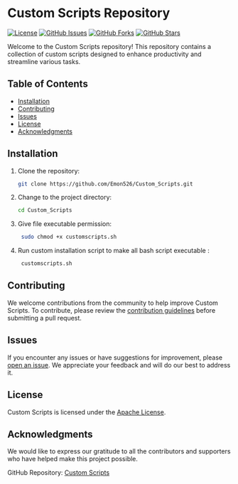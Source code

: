 # Custom Scripts Repository

[![License](https://img.shields.io/badge/license-Apache-blue.svg)](https://github.com/Emon526/Custom_Scripts/blob/master/LICENSE)
[![GitHub Issues](https://img.shields.io/github/issues/Emon526/Custom_Scripts.svg)](https://github.com/Emon526/Custom_Scripts/issues)
[![GitHub Forks](https://img.shields.io/github/forks/Emon526/Custom_Scripts.svg)](https://github.com/Emon526/Custom_Scripts/network)
[![GitHub Stars](https://img.shields.io/github/stars/Emon526/Custom_Scripts.svg)](https://github.com/Emon526/Custom_Scripts/stargazers)

Welcome to the Custom Scripts repository! This repository contains a collection of custom scripts designed to enhance productivity and streamline various tasks.

## Table of Contents

- [Installation](#installation)
- [Contributing](#contributing)
- [Issues](#issues)
- [License](#license)
- [Acknowledgments](#acknowledgments)

## Installation

1. Clone the repository:

   ```bash
   git clone https://github.com/Emon526/Custom_Scripts.git
   ```

2. Change to the project directory:

   ```bash
   cd Custom_Scripts
   ```

3. Give file executable permission:

   ```bash
    sudo chmod +x customscripts.sh
   ```

4. Run custom installation script to make all bash script executable :

   ```bash
    customscripts.sh
   ```


## Contributing

We welcome contributions from the community to help improve Custom Scripts. To contribute, please review the [contribution guidelines](CONTRIBUTING.md) before submitting a pull request.

## Issues

If you encounter any issues or have suggestions for improvement, please [open an issue](https://github.com/Emon526/Custom_Scripts/issues). We appreciate your feedback and will do our best to address it.

## License

Custom Scripts is licensed under the [Apache License](https://github.com/Emon526/Custom_Scripts/blob/master/LICENSE).

## Acknowledgments

We would like to express our gratitude to all the contributors and supporters who have helped make this project possible.

GitHub Repository: [Custom Scripts](https://github.com/Emon526/Custom_Scripts)